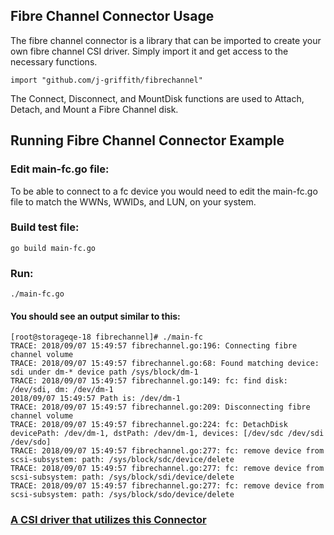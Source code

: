 ## Fibre Channel Connector Usage
The fibre channel connector is a library that can be imported to create your own fibre channel CSI driver. Simply import it and get access to the necessary functions.

`import "github.com/j-griffith/fibrechannel"`

The Connect, Disconnect, and MountDisk functions are used to Attach, Detach, and Mount a Fibre Channel disk.

## Running Fibre Channel Connector Example

### Edit main-fc.go file: 
To be able to connect to a fc device you would need to edit the main-fc.go file to match the WWNs, WWIDs, and LUN, on your system.

### Build test file: 
`go build main-fc.go`

### Run: 
`./main-fc.go`

#### You should see an output similar to this: 

~~~~
[root@storageqe-18 fibrechannel]# ./main-fc
TRACE: 2018/09/07 15:49:57 fibrechannel.go:196: Connecting fibre channel volume
TRACE: 2018/09/07 15:49:57 fibrechannel.go:68: Found matching device: sdi under dm-* device path /sys/block/dm-1
TRACE: 2018/09/07 15:49:57 fibrechannel.go:149: fc: find disk: /dev/sdi, dm: /dev/dm-1
2018/09/07 15:49:57 Path is: /dev/dm-1
TRACE: 2018/09/07 15:49:57 fibrechannel.go:209: Disconnecting fibre channel volume
TRACE: 2018/09/07 15:49:57 fibrechannel.go:224: fc: DetachDisk devicePath: /dev/dm-1, dstPath: /dev/dm-1, devices: [/dev/sdc /dev/sdi /dev/sdo]
TRACE: 2018/09/07 15:49:57 fibrechannel.go:277: fc: remove device from scsi-subsystem: path: /sys/block/sdc/device/delete
TRACE: 2018/09/07 15:49:57 fibrechannel.go:277: fc: remove device from scsi-subsystem: path: /sys/block/sdi/device/delete
TRACE: 2018/09/07 15:49:57 fibrechannel.go:277: fc: remove device from scsi-subsystem: path: /sys/block/sdo/device/delete
~~~~

### [A CSI driver that utilizes this Connector](https://github.com/mathu97/fibrechannel-kubernetes-csi-driver)
